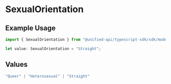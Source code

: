 # SexualOrientation

## Example Usage

```typescript
import { SexualOrientation } from "@unified-api/typescript-sdk/sdk/models/shared";

let value: SexualOrientation = "Straight";
```

## Values

```typescript
"Queer" | "Heterosexual" | "Straight"
```
